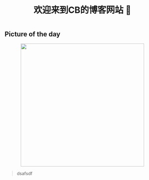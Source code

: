 
    
<div style="display:flex;justify-content: center; align-items:center;">
<h1>   欢迎来到CB的博客网站 👋</h1>
</div>

 
<h2> Picture of the day</h2>


<div style="display:flex;justify-content: center; align-items:center;">
    <img width=400px src="https://"/>
</div>



      
> dsafsdf
  